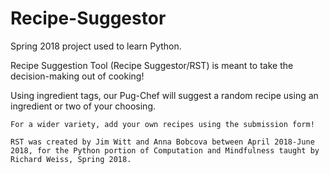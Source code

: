 # Recipe-Suggestor
Spring 2018 project used to learn Python.

Recipe Suggestion Tool (Recipe Suggestor/RST) is meant to take the decision-making out of cooking! 

  Using ingredient tags, our Pug-Chef will suggest a random recipe using an ingredient or two of your choosing.

 	For a wider variety, add your own recipes using the submission form!

	RST was created by Jim Witt and Anna Bobcova between April 2018-June 2018, for the Python portion of Computation and Mindfulness taught by Richard Weiss, Spring 2018.
